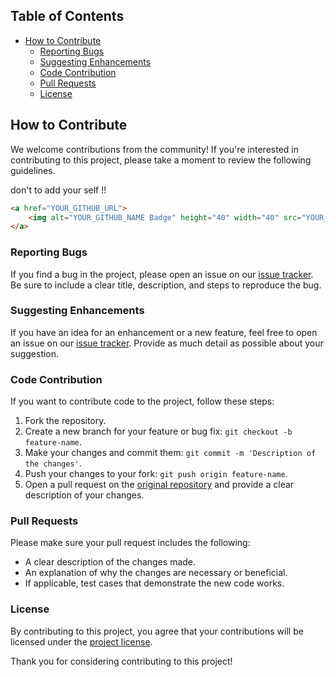 ## Table of Contents
- [How to Contribute](#how-to-contribute)
  - [Reporting Bugs](#reporting-bugs)
  - [Suggesting Enhancements](#suggesting-enhancements)
  - [Code Contribution](#code-contribution)
  - [Pull Requests](#pull-requests)
  - [License](#license)

## How to Contribute

We welcome contributions from the community! If you're interested in contributing to this project, please take a moment to review the following guidelines.

don't to add your self !!

```html
<a href="YOUR_GITHUB_URL">
    <img alt="YOUR_GITHUB_NAME Badge" height="40" width="40" src="YOUR_GITHUB_IMG">
</a>
```

### Reporting Bugs

If you find a bug in the project, please open an issue on our [issue tracker](https://github.com/MaxandreN/arvy-iframe/issues). Be sure to include a clear title, description, and steps to reproduce the bug.

### Suggesting Enhancements

If you have an idea for an enhancement or a new feature, feel free to open an issue on our [issue tracker](https://github.com/MaxandreN/arvy-iframe/issues). Provide as much detail as possible about your suggestion.

### Code Contribution

If you want to contribute code to the project, follow these steps:

1. Fork the repository.
2. Create a new branch for your feature or bug fix: `git checkout -b feature-name`.
3. Make your changes and commit them: `git commit -m 'Description of the changes'`.
4. Push your changes to your fork: `git push origin feature-name`.
5. Open a pull request on the [original repository](link-to-original-repo) and provide a clear description of your changes.

### Pull Requests

Please make sure your pull request includes the following:

- A clear description of the changes made.
- An explanation of why the changes are necessary or beneficial.
- If applicable, test cases that demonstrate the new code works.

### License

By contributing to this project, you agree that your contributions will be licensed under the [project license]().

Thank you for considering contributing to this project!